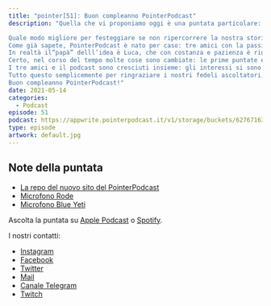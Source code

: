 ```yaml
---
title: "pointer[51]: Buon compleanno PointerPodcast"
description: "Quella che vi proponiamo oggi è una puntata particolare: il PointerPodcast festeggia il suo secondo compleanno!

Quale modo migliore per festeggiare se non ripercorrere la nostra storia?
Come già sapete, PointerPodcast è nato per caso: tre amici con la passione per la tecnologia dopo una serata insieme, decidono di avventurarsi nel magico mondo dei podcast, pensando che il loro progetto avrebbe avuto vita breve.  
In realtà il”papà” delll’idea è Luca, che con costanza e pazienza è riuscito a coinvolgere anche Alessandro ed Eugenio.
Certo, nel corso del tempo molte cose sono cambiate: le prime puntate erano registrate con il cellulare, si trattava semplicemente di chiacchierate tra amici un po’ nerd con poca familiarità con il pubblico.
I tre amici e il podcast sono cresciuti insieme: gli interessi si sono ampliati, le tecniche di registrazione decisamente migliorate, così come la disinvoltura davanti ad un microfono. In più il podcast ha avuto il piacere di ospitare personaggi importanti, che sono stati fonte di ispirazione e di insegnamento e che mai, i nostri tre piccoli nerd, avrebbero pensato di poter intervistare.
Tutto questo semplicemente per ringraziare i nostri fedeli ascoltatori, promettendo nuove puntate ricche di stimoli e novità e sperando che il nostro pubblico possa, nel tempo, diventare sempre più numeroso.
Buon compleanno PointerPodcast!"
date: 2021-05-14
categories:
  - Podcast
episode: 51
podcast: https://appwrite.pointerpodcast.it/v1/storage/buckets/627671639088838cd12f/files/e99dbef5-c635-4008-82ea-ddaac38e6f55/view?project=6276715aaae4d6008ec9
type: episode
artwork: default.jpg
---
```


## Note della puntata

- [La repo del nuovo sito del PointerPodcast](https://github.com/PointerPodcast/PointerSite)
- [Microfono Rode](https://www.amazon.it/Rode-NT-USB-Microfono-Condensatore-Compatibile/dp/B00KQPGRRE/)
- [Microfono Blue Yeti](https://www.amazon.it/Blue-Yeti-USB-Microphone-Slate/dp/B072PR6W8P/)

Ascolta la puntata su [Apple Podcast](https://podcasts.apple.com/it/podcast/pointerpodcast/id1465505870) o [Spotify](https://open.spotify.com/show/3XmDzcZv4rCIx1VpWrbrkh).

I nostri contatti:

- [Instagram](https://www.instagram.com/pointerpodcast/)
- [Facebook](https://www.facebook.com/pointerPodcast/)
- [Twitter](https://twitter.com/PointerPodcast)
- [Mail](info@pointerpodcast.it)
- [Canale Telegram](https://t.me/PointerPodcast)
- [Twitch](https://www.twitch.tv/pointerpodcast)
